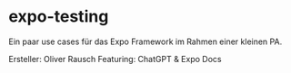 # expo-testing

Ein paar use cases für das Expo Framework im Rahmen einer kleinen PA.

Ersteller: Oliver Rausch
Featuring: ChatGPT & Expo Docs